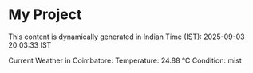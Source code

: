 # My Project

This content is dynamically generated in Indian Time (IST): 2025-09-03 20:03:33 IST


Current Weather in Coimbatore:
Temperature: 24.88 °C
Condition: mist
